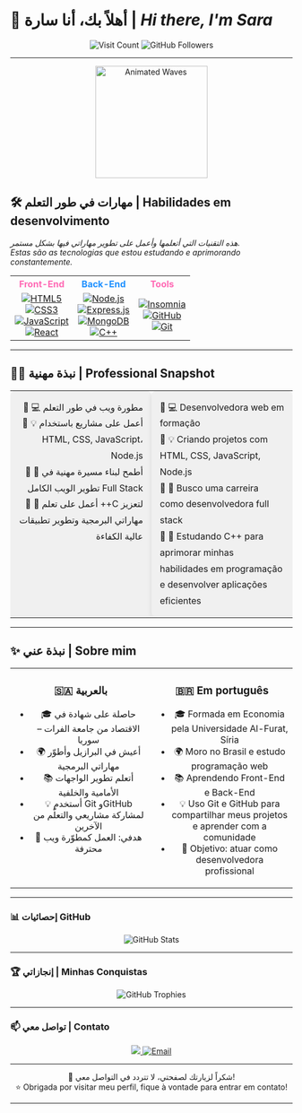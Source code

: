  # 👋 **أهلاً بك، أنا سارة** | *Hi there, I'm Sara*



<!--
<p align="center">
  <img src="https://raw.githubusercontent.com/Sara-source01/Sara-source01/main/assets/Image.png" alt="Banner" width="80%" />
</p>
-->
<p align="center">
  <img src="https://visitor-badge.laobi.icu/badge?page_id=Sara-source01" alt="Visit Count" />
  <img src="https://img.shields.io/github/followers/Sara-source01?label=Followers&style=social" alt="GitHub Followers" />
</p>

---

<p align="center">
  <img src="https://media.giphy.com/media/26xBwdIuRJiAIqHwA/giphy.gif" alt="Animated Waves" width="200" />
</p>

## 🛠️ مهارات في طور التعلم | Habilidades em desenvolvimento

*هذه التقنيات التي أتعلمها وأعمل على تطوير مهاراتي فيها بشكل مستمر.*  
*Estas são as tecnologias que estou estudando e aprimorando constantemente.*


<table align="center">
  <tr>
    <th align="center" style="color:#FF69B4;">Front-End</th>
    <th align="center" style="color:#1E90FF;">Back-End</th>
    <th align="center" style="color:#FF69B4;">Tools</th>
  </tr>
  <tr>
    <td align="center">
      <a href="https://developer.mozilla.org/en-US/docs/Web/HTML" target="_blank">
        <img src="https://img.shields.io/badge/HTML5-%23E34F26?style=flat-square&logo=html5&logoColor=white" alt="HTML5" />
      </a><br/>
      <a href="https://developer.mozilla.org/en-US/docs/Web/CSS" target="_blank">
        <img src="https://img.shields.io/badge/CSS3-%231572B6?style=flat-square&logo=css3&logoColor=white" alt="CSS3" />
      </a><br/>
      <a href="https://developer.mozilla.org/en-US/docs/Web/JavaScript" target="_blank">
        <img src="https://img.shields.io/badge/JavaScript-%23F7DF1E?style=flat-square&logo=javascript&logoColor=black" alt="JavaScript" />
      </a><br/>
      <a href="https://reactjs.org/" target="_blank">
        <img src="https://img.shields.io/badge/React-18.2.0-20232A?style=flat-square&logo=react&logoColor=white" alt="React" />
      </a>
    </td>
    <td align="center">
      <a href="https://nodejs.org/" target="_blank">
        <img src="https://img.shields.io/badge/Node.js-18.15.0-green?style=flat-square&logo=node.js&logoColor=white" alt="Node.js" />
      </a><br/>
      <a href="https://expressjs.com/" target="_blank">
        <img src="https://img.shields.io/badge/Express.js-%23404d59?style=flat-square&logo=express&logoColor=white" alt="Express.js" />
      </a><br/>
      <a href="https://www.mongodb.com/" target="_blank">
        <img src="https://img.shields.io/badge/MongoDB-%2347A248?style=flat-square&logo=mongodb&logoColor=white" alt="MongoDB" />
      </a><br/>
      <a href="https://isocpp.org/" target="_blank">
        <img src="https://img.shields.io/badge/C++-00599C?style=flat-square&logo=c%2B%2B&logoColor=white" alt="C++" />
      </a>
    </td>
    <td align="center">
      <a href="https://insomnia.rest/" target="_blank">
        <img src="https://img.shields.io/badge/Insomnia-%2340B4D4?style=flat-square&logo=insomnia&logoColor=white" alt="Insomnia" />
      </a><br/>
      <a href="https://github.com/" target="_blank">
        <img src="https://img.shields.io/badge/GitHub-100000?style=flat-square&logo=github&logoColor=white" alt="GitHub" />
      </a><br/>
      <a href="https://git-scm.com/" target="_blank">
        <img src="https://img.shields.io/badge/Git-%23F05032?style=flat-square&logo=git&logoColor=white" alt="Git" />
      </a>
    </td>
  </tr>
</table>



---


## 👩‍💻 نبذة مهنية | Professional Snapshot

<table width="100%">
  <tr>
    <td align="right" valign="top" width="50%" style="background-color:#f0f0f0; padding:15px; border-radius:10px; box-shadow:0 4px 8px rgba(0,0,0,0.1); font-size:16px; line-height:1.8;">
      🔵 💻 مطورة ويب في طور التعلم<br/>
      🔵 💡 أعمل على مشاريع باستخدام HTML, CSS, JavaScript، Node.js<br/>
      🔵 🌱 أطمح لبناء مسيرة مهنية في تطوير الويب الكامل Full Stack<br/>
      🔵 📘 أعمل على تعلم ++C لتعزيز مهاراتي البرمجية وتطوير تطبيقات عالية الكفاءة
    </td>
    <td align="left" valign="top" width="50%" style="background-color:#f0f0f0; padding:15px; border-radius:10px; box-shadow:0 4px 8px rgba(0,0,0,0.1); font-size:16px; line-height:1.8;">
      🔵 💻 Desenvolvedora web em formação<br/>
      🔵 💡 Criando projetos com HTML, CSS, JavaScript, Node.js<br/>
      🔵 🌱 Busco uma carreira como desenvolvedora full stack<br/>
      🔵 📘 Estudando C++ para aprimorar minhas habilidades em programação e desenvolver aplicações eficientes
    </td>
  </tr>
</table>



---

## ✨ نبذة عني | Sobre mim

<table>
  <tr>
    <td align="center" valign="top" width="50%">
      
  ### 🇸🇦 بالعربية
  
  - 🎓 حاصلة على شهادة في الاقتصاد من جامعة الفرات – سوريا  
  - 🌍 أعيش في البرازيل وأطوّر مهاراتي البرمجية  
  - 📚 أتعلم تطوير الواجهات الأمامية والخلفية  
  - 💡 أستخدم Git وGitHub لمشاركة مشاريعي والتعلّم من الآخرين  
  - 🎯 هدفي: العمل كمطوّرة ويب محترفة  
  
  </td>
    <td align="center" valign="top" width="50%">
      
  ### 🇧🇷 Em português
  
  - 🎓 Formada em Economia pela Universidade Al-Furat, Síria  
  - 🌍 Moro no Brasil e estudo programação web  
  - 📚 Aprendendo Front-End e Back-End  
  - 💡 Uso Git e GitHub para compartilhar meus projetos e aprender com a comunidade  
  - 🎯 Objetivo: atuar como desenvolvedora profissional  
  
  </td>
  </tr>
</table>

---

<!--### 🛠️ المهارات | Skills

**Front-End:** HTML5, CSS3, JavaScript, React  
**Back-End:** Node.js, Express, MongoDB  
**Tools:** Git, GitHub, VS Code, Postman, Insomnia

---
-->
<!--### 🌐 مشاريعي | Meus Projetos

<p align="center">
  <a href="https://github.com/Sara-source01/Meu-portfolio" target="_blank">
    <img src="https://img.shields.io/badge/Meu%20Portfólio-FF69B4?style=for-the-badge" alt="Portfolio" />
  </a>
  <a href="https://github.com/Sara-source01/Contacts-API-Toti" target="_blank">
    <img src="https://img.shields.io/badge/Contact%20Manager-00CED1?style=for-the-badge" alt="Contact Manager" />
  </a>
  <a href="https://github.com/Sara-source01/Receita-de-frango-HTML" target="_blank">
    <img src="https://img.shields.io/badge/Receita%20de%20Frango-FFA07A?style=for-the-badge" alt="Receita de Frango" />
  </a>
</p>

---
-->
### 📊 إحصائيات GitHub

<p align="center">
  <img src="https://github-readme-stats.vercel.app/api?username=Sara-source01&show_icons=true&theme=tokyonight" alt="GitHub Stats" />
</p>

---


### 🏆 إنجازاتي | Minhas Conquistas

<!--
<p align="center">
  <img src="https://github-profile-trophy.vercel.app/?username=Sara-source01&theme=tokyonight&row=1&column=5" alt="GitHub Trophies" />
</p>
-->


<p align="center">
  <img src="https://github-profile-trophy.vercel.app/?username=Sara-source01&theme=radical&row=2&column=3" alt="GitHub Trophies" />
</p>



<!--
<p align="center">
  <img src="https://github-profile-trophy.vercel.app/?username=Sara-source01&theme=flat" alt="GitHub Trophies" />
</p>
-->


---


### 📫 تواصل معي | Contato

<p align="center">
  <a href="https://linkedin.com/in/sara-ebrahim-george-24759b324" target="_blank">
    <img src="https://img.shields.io/badge/LinkedIn-blue?style=flat-square&logo=linkedin&logoColor=white" />
  </a>
 <a href="mailto:sara.ebrahim.george@gmail.com">
  <img src="https://img.shields.io/badge/Email-D14836?style=flat-square&logo=gmail&logoColor=white" alt="Email" />
</a>
</p>

<!--
<p align="center">
  <a href="https://linkedin.com/in/sara-ebrahim-george-24759b324" target="_blank" style="margin-right:15px;">
    <img src="https://cdn.jsdelivr.net/npm/simple-icons@v9/icons/linkedin.svg" alt="LinkedIn" width="24" />
    LinkedIn
  </a>  
  <br>
  <a href="mailto:sara.ebrahim.george@gmail.com">
    <img src="https://cdn.jsdelivr.net/npm/simple-icons@v9/icons/gmail.svg" alt="Email" width="24" />
    sara.ebrahim.george@gmail.com
  </a>
</p>
-->

---

<p align="center">
  🌟 شكراً لزيارتك لصفحتي، لا تتردد في التواصل معي!  
  <br/>⭐ Obrigada por visitar meu perfil, fique à vontade para entrar em contato!
</p>



---
